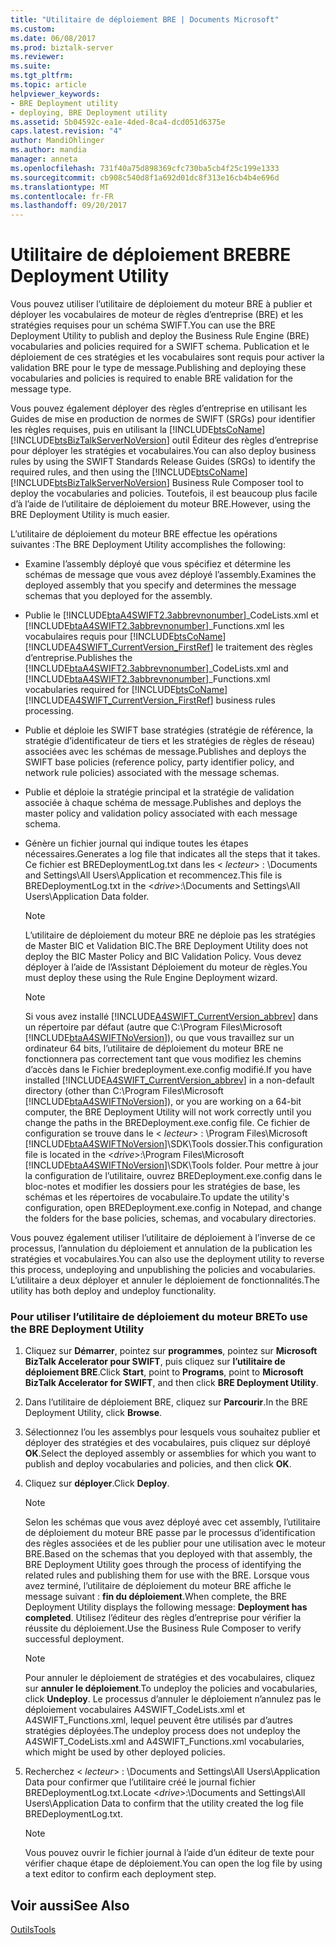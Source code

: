 ```yaml
---
title: "Utilitaire de déploiement BRE | Documents Microsoft"
ms.custom: 
ms.date: 06/08/2017
ms.prod: biztalk-server
ms.reviewer: 
ms.suite: 
ms.tgt_pltfrm: 
ms.topic: article
helpviewer_keywords:
- BRE Deployment utility
- deploying, BRE Deployment utility
ms.assetid: 5b04592c-ea1e-4ded-8ca4-dcd051d6375e
caps.latest.revision: "4"
author: MandiOhlinger
ms.author: mandia
manager: anneta
ms.openlocfilehash: 731f40a75d898369cfc730ba5cb4f25c199e1333
ms.sourcegitcommit: cb908c540d8f1a692d01dc8f313e16cb4b4e696d
ms.translationtype: MT
ms.contentlocale: fr-FR
ms.lasthandoff: 09/20/2017
---
```

# <a name="bre-deployment-utility"></a><span data-ttu-id="9324b-102">Utilitaire de déploiement BRE</span><span class="sxs-lookup"><span data-stu-id="9324b-102">BRE Deployment Utility</span></span>
<span data-ttu-id="9324b-103">Vous pouvez utiliser l’utilitaire de déploiement du moteur BRE à publier et déployer les vocabulaires de moteur de règles d’entreprise (BRE) et les stratégies requises pour un schéma SWIFT.</span><span class="sxs-lookup"><span data-stu-id="9324b-103">You can use the BRE Deployment Utility to publish and deploy the Business Rule Engine (BRE) vocabularies and policies required for a SWIFT schema.</span></span> <span data-ttu-id="9324b-104">Publication et le déploiement de ces stratégies et les vocabulaires sont requis pour activer la validation BRE pour le type de message.</span><span class="sxs-lookup"><span data-stu-id="9324b-104">Publishing and deploying these vocabularies and policies is required to enable BRE validation for the message type.</span></span>  
  
 <span data-ttu-id="9324b-105">Vous pouvez également déployer des règles d’entreprise en utilisant les Guides de mise en production de normes de SWIFT (SRGs) pour identifier les règles requises, puis en utilisant la [!INCLUDE[btsCoName](../../includes/btsconame-md.md)] [!INCLUDE[btsBizTalkServerNoVersion](../../includes/btsbiztalkservernoversion-md.md)] outil Éditeur des règles d’entreprise pour déployer les stratégies et vocabulaires.</span><span class="sxs-lookup"><span data-stu-id="9324b-105">You can also deploy business rules by using the SWIFT Standards Release Guides (SRGs) to identify the required rules, and then using the [!INCLUDE[btsCoName](../../includes/btsconame-md.md)][!INCLUDE[btsBizTalkServerNoVersion](../../includes/btsbiztalkservernoversion-md.md)] Business Rule Composer tool to deploy the vocabularies and policies.</span></span> <span data-ttu-id="9324b-106">Toutefois, il est beaucoup plus facile d’à l’aide de l’utilitaire de déploiement du moteur BRE.</span><span class="sxs-lookup"><span data-stu-id="9324b-106">However, using the BRE Deployment Utility is much easier.</span></span>  
  
 <span data-ttu-id="9324b-107">L’utilitaire de déploiement du moteur BRE effectue les opérations suivantes :</span><span class="sxs-lookup"><span data-stu-id="9324b-107">The BRE Deployment Utility accomplishes the following:</span></span>  
  
-   <span data-ttu-id="9324b-108">Examine l’assembly déployé que vous spécifiez et détermine les schémas de message que vous avez déployé l’assembly.</span><span class="sxs-lookup"><span data-stu-id="9324b-108">Examines the deployed assembly that you specify and determines the message schemas that you deployed for the assembly.</span></span>  
  
-   <span data-ttu-id="9324b-109">Publie le [!INCLUDE[btaA4SWIFT2.3abbrevnonumber](../../includes/btaa4swift2-3abbrevnonumber-md.md)]_CodeLists.xml et [!INCLUDE[btaA4SWIFT2.3abbrevnonumber](../../includes/btaa4swift2-3abbrevnonumber-md.md)]_Functions.xml les vocabulaires requis pour [!INCLUDE[btsCoName](../../includes/btsconame-md.md)] [!INCLUDE[A4SWIFT_CurrentVersion_FirstRef](../../includes/a4swift-currentversion-firstref-md.md)] le traitement des règles d’entreprise.</span><span class="sxs-lookup"><span data-stu-id="9324b-109">Publishes the [!INCLUDE[btaA4SWIFT2.3abbrevnonumber](../../includes/btaa4swift2-3abbrevnonumber-md.md)]_CodeLists.xml and [!INCLUDE[btaA4SWIFT2.3abbrevnonumber](../../includes/btaa4swift2-3abbrevnonumber-md.md)]_Functions.xml vocabularies required for [!INCLUDE[btsCoName](../../includes/btsconame-md.md)][!INCLUDE[A4SWIFT_CurrentVersion_FirstRef](../../includes/a4swift-currentversion-firstref-md.md)] business rules processing.</span></span>  
  
-   <span data-ttu-id="9324b-110">Publie et déploie les SWIFT base stratégies (stratégie de référence, la stratégie d’identificateur de tiers et les stratégies de règles de réseau) associées avec les schémas de message.</span><span class="sxs-lookup"><span data-stu-id="9324b-110">Publishes and deploys the SWIFT base policies (reference policy, party identifier policy, and network rule policies) associated with the message schemas.</span></span>  
  
-   <span data-ttu-id="9324b-111">Publie et déploie la stratégie principal et la stratégie de validation associée à chaque schéma de message.</span><span class="sxs-lookup"><span data-stu-id="9324b-111">Publishes and deploys the master policy and validation policy associated with each message schema.</span></span>  
  
-   <span data-ttu-id="9324b-112">Génère un fichier journal qui indique toutes les étapes nécessaires.</span><span class="sxs-lookup"><span data-stu-id="9324b-112">Generates a log file that indicates all the steps that it takes.</span></span> <span data-ttu-id="9324b-113">Ce fichier est BREDeploymentLog.txt dans les \< *lecteur*> : \Documents and Settings\All Users\Application et recommencez.</span><span class="sxs-lookup"><span data-stu-id="9324b-113">This file is BREDeploymentLog.txt in the \<*drive*>:\Documents and Settings\All Users\Application Data folder.</span></span>  
  
    > [!NOTE]
    >  <span data-ttu-id="9324b-114">L’utilitaire de déploiement du moteur BRE ne déploie pas les stratégies de Master BIC et Validation BIC.</span><span class="sxs-lookup"><span data-stu-id="9324b-114">The BRE Deployment Utility does not deploy the BIC Master Policy and BIC Validation Policy.</span></span> <span data-ttu-id="9324b-115">Vous devez déployer à l’aide de l’Assistant Déploiement du moteur de règles.</span><span class="sxs-lookup"><span data-stu-id="9324b-115">You must deploy these using the Rule Engine Deployment wizard.</span></span>  
  
    > [!NOTE]
    >  <span data-ttu-id="9324b-116">Si vous avez installé [!INCLUDE[A4SWIFT_CurrentVersion_abbrev](../../includes/a4swift-currentversion-abbrev-md.md)] dans un répertoire par défaut (autre que C:\Program Files\Microsoft [!INCLUDE[btaA4SWIFTNoVersion](../../includes/btaa4swiftnoversion-md.md)]), ou que vous travaillez sur un ordinateur 64 bits, l’utilitaire de déploiement du moteur BRE ne fonctionnera pas correctement tant que vous modifiez les chemins d’accès dans le Fichier bredeployment.exe.config modifié.</span><span class="sxs-lookup"><span data-stu-id="9324b-116">If you have installed [!INCLUDE[A4SWIFT_CurrentVersion_abbrev](../../includes/a4swift-currentversion-abbrev-md.md)] in a non-default directory (other than C:\Program Files\Microsoft [!INCLUDE[btaA4SWIFTNoVersion](../../includes/btaa4swiftnoversion-md.md)]), or you are working on a 64-bit computer, the BRE Deployment Utility will not work correctly until you change the paths in the BREDeployment.exe.config file.</span></span> <span data-ttu-id="9324b-117">Ce fichier de configuration se trouve dans le \< *lecteur*> : \Program Files\Microsoft [!INCLUDE[btaA4SWIFTNoVersion](../../includes/btaa4swiftnoversion-md.md)]\SDK\Tools dossier.</span><span class="sxs-lookup"><span data-stu-id="9324b-117">This configuration file is located in the \<*drive*>:\Program Files\Microsoft [!INCLUDE[btaA4SWIFTNoVersion](../../includes/btaa4swiftnoversion-md.md)]\SDK\Tools folder.</span></span> <span data-ttu-id="9324b-118">Pour mettre à jour la configuration de l’utilitaire, ouvrez BREDeployment.exe.config dans le bloc-notes et modifier les dossiers pour les stratégies de base, les schémas et les répertoires de vocabulaire.</span><span class="sxs-lookup"><span data-stu-id="9324b-118">To update the utility's configuration, open BREDeployment.exe.config in Notepad, and change the folders for the base policies, schemas, and vocabulary directories.</span></span>  
  
 <span data-ttu-id="9324b-119">Vous pouvez également utiliser l’utilitaire de déploiement à l’inverse de ce processus, l’annulation du déploiement et annulation de la publication les stratégies et vocabulaires.</span><span class="sxs-lookup"><span data-stu-id="9324b-119">You can also use the deployment utility to reverse this process, undeploying and unpublishing the policies and vocabularies.</span></span> <span data-ttu-id="9324b-120">L’utilitaire a deux déployer et annuler le déploiement de fonctionnalités.</span><span class="sxs-lookup"><span data-stu-id="9324b-120">The utility has both deploy and undeploy functionality.</span></span>  
  
### <a name="to-use-the-bre-deployment-utility"></a><span data-ttu-id="9324b-121">Pour utiliser l’utilitaire de déploiement du moteur BRE</span><span class="sxs-lookup"><span data-stu-id="9324b-121">To use the BRE Deployment Utility</span></span>  
  
1.  <span data-ttu-id="9324b-122">Cliquez sur **Démarrer**, pointez sur **programmes**, pointez sur **Microsoft BizTalk Accelerator pour SWIFT**, puis cliquez sur **l’utilitaire de déploiement BRE**.</span><span class="sxs-lookup"><span data-stu-id="9324b-122">Click **Start**, point to **Programs**, point to **Microsoft BizTalk Accelerator for SWIFT**, and then click **BRE Deployment Utility**.</span></span>  
  
2.  <span data-ttu-id="9324b-123">Dans l’utilitaire de déploiement BRE, cliquez sur **Parcourir**.</span><span class="sxs-lookup"><span data-stu-id="9324b-123">In the BRE Deployment Utility, click **Browse**.</span></span>  
  
3.  <span data-ttu-id="9324b-124">Sélectionnez l’ou les assemblys pour lesquels vous souhaitez publier et déployer des stratégies et des vocabulaires, puis cliquez sur déployé **OK**.</span><span class="sxs-lookup"><span data-stu-id="9324b-124">Select the deployed assembly or assemblies for which you want to publish and deploy vocabularies and policies, and then click **OK**.</span></span>  
  
4.  <span data-ttu-id="9324b-125">Cliquez sur **déployer**.</span><span class="sxs-lookup"><span data-stu-id="9324b-125">Click **Deploy**.</span></span>  
  
    > [!NOTE]
    >  <span data-ttu-id="9324b-126">Selon les schémas que vous avez déployé avec cet assembly, l’utilitaire de déploiement du moteur BRE passe par le processus d’identification des règles associées et de les publier pour une utilisation avec le moteur BRE.</span><span class="sxs-lookup"><span data-stu-id="9324b-126">Based on the schemas that you deployed with that assembly, the BRE Deployment Utility goes through the process of identifying the related rules and publishing them for use with the BRE.</span></span> <span data-ttu-id="9324b-127">Lorsque vous avez terminé, l’utilitaire de déploiement du moteur BRE affiche le message suivant : **fin du déploiement**.</span><span class="sxs-lookup"><span data-stu-id="9324b-127">When complete, the BRE Deployment Utility displays the following message: **Deployment has completed**.</span></span> <span data-ttu-id="9324b-128">Utilisez l’éditeur des règles d’entreprise pour vérifier la réussite du déploiement.</span><span class="sxs-lookup"><span data-stu-id="9324b-128">Use the Business Rule Composer to verify successful deployment.</span></span>  
  
    > [!NOTE]
    >  <span data-ttu-id="9324b-129">Pour annuler le déploiement de stratégies et des vocabulaires, cliquez sur **annuler le déploiement**.</span><span class="sxs-lookup"><span data-stu-id="9324b-129">To undeploy the policies and vocabularies, click **Undeploy**.</span></span> <span data-ttu-id="9324b-130">Le processus d’annuler le déploiement n’annulez pas le déploiement vocabulaires A4SWIFT_CodeLists.xml et A4SWIFT_Functions.xml, lequel peuvent être utilisés par d’autres stratégies déployées.</span><span class="sxs-lookup"><span data-stu-id="9324b-130">The undeploy process does not undeploy the A4SWIFT_CodeLists.xml and A4SWIFT_Functions.xml vocabularies, which might be used by other deployed policies.</span></span>  
  
5.  <span data-ttu-id="9324b-131">Recherchez \< *lecteur*> : \Documents and Settings\All Users\Application Data pour confirmer que l’utilitaire créé le journal fichier BREDeploymentLog.txt.</span><span class="sxs-lookup"><span data-stu-id="9324b-131">Locate \<*drive*>:\Documents and Settings\All Users\Application Data to confirm that the utility created the log file BREDeploymentLog.txt.</span></span>  
  
    > [!NOTE]
    >  <span data-ttu-id="9324b-132">Vous pouvez ouvrir le fichier journal à l’aide d’un éditeur de texte pour vérifier chaque étape de déploiement.</span><span class="sxs-lookup"><span data-stu-id="9324b-132">You can open the log file by using a text editor to confirm each deployment step.</span></span>  
  
## <a name="see-also"></a><span data-ttu-id="9324b-133">Voir aussi</span><span class="sxs-lookup"><span data-stu-id="9324b-133">See Also</span></span>  
 [<span data-ttu-id="9324b-134">Outils</span><span class="sxs-lookup"><span data-stu-id="9324b-134">Tools</span></span>](../../adapters-and-accelerators/accelerator-swift/tools.md)